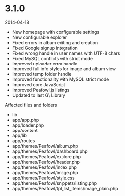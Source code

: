 # 3.1.0

2014-04-18

- New homepage with configurable settings
- New configurable explorer
- Fixed errors in album editing and creation
- Fixed Google signup integration
- Fixed wrong handle in user names with UTF-8 chars
- Fixed MySQL conflicts with strict mode
- Improved uploader error handle
- Improved full info styles for image and album view
- Improved temp folder handle
- Improved functionality with MySQL strict mode
- Improved core JavaScript
- Improved Peafowl.js listings
- Updated to last G\ Library

Affected files and folders

- lib
- app/app.php
- app/loader.php
- app/content
- app/lib
- app/routes
- app/themes/Peafowl/album.php
- app/themes/Peafowl/dashboard.php
- app/themes/Peafowl/explore.php
- app/themes/Peafowl/header.php
- app/themes/Peafowl/index.php
- app/themes/Peafowl/image.php
- app/themes/Peafowl/style.css
- app/themes/Peafowl/snippets/listing.php
- app/themes/Peafowl/tpl_list_items/image_plain.php
